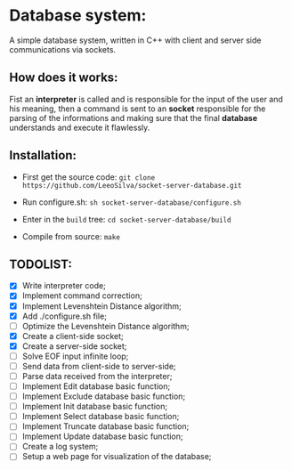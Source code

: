 # Database system:
A simple database system, written in C++ with client and server side communications via sockets.

## How does it works:
Fist an **interpreter** is called and is responsible for the input of the user
	and his meaning, then a command is sent to an **socket** responsible for
	the parsing of the informations and making sure that the final **database**
	understands and execute it flawlessly.

## Installation:
* First get the source code:
`git clone https://github.com/LeeoSilva/socket-server-database.git`

* Run configure.sh:
`sh socket-server-database/configure.sh`

* Enter in the `build` tree:
`cd socket-server-database/build`

* Compile from source:
`make`

## TODOLIST:
- [x] Write interpreter code;
- [x] Implement command correction;
- [x] Implement Levenshtein Distance algorithm;
- [x] Add ./configure.sh file;
- [ ] Optimize the Levenshtein Distance algorithm;
- [x] Create a client-side socket;
- [x] Create a server-side socket;
- [ ] Solve EOF input infinite loop;
- [ ] Send data from client-side to server-side;
- [ ] Parse data received from the interpreter;
- [ ] Implement Edit database basic function;
- [ ] Implement Exclude database basic function;
- [ ] Implement Init database basic function;
- [ ] Implement Select database basic function;
- [ ] Implement Truncate database basic function;
- [ ] Implement Update database basic function;
- [ ] Create a log system;
- [ ] Setup a web page for visualization of the database;
